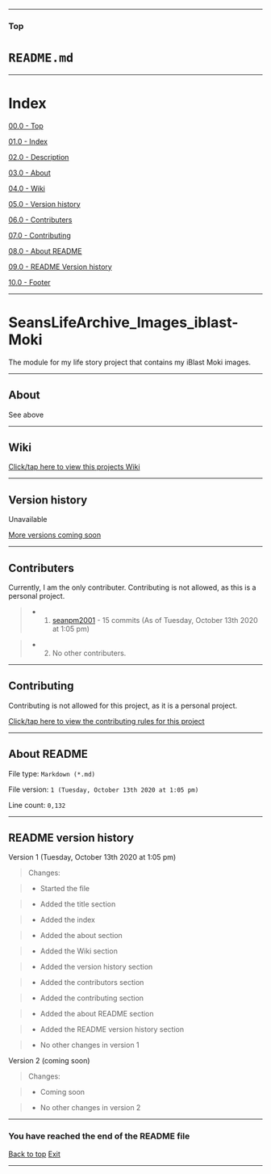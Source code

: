 
***

### Top

# `README.md`

***

# Index

[00.0 - Top](#Top)

[01.0 - Index](#Index)

[02.0 - Description](#SeansLifeArchive_Images_iBlast-Moki)

[03.0 - About](#About)

[04.0 - Wiki](#Wiki)

[05.0 - Version history](#Version-history)

[06.0 - Contributers](#Contributers)

[07.0 - Contributing](#Contributing)

[08.0 - About README](#About-README)

[09.0 - README Version history](#README-version-history)

[10.0 - Footer](#You-have-reached-the-end-of-the-README-file)

***

# SeansLifeArchive_Images_iblast-Moki
 The module for my life story project that contains my iBlast Moki images.

***

## About

See above

***

## Wiki

[Click/tap here to view this projects Wiki](https://github.com/seanpm2001/SeansLifeArchive_Images_iBlast-Moki/wiki)

***

## Version history

Unavailable

[More versions coming soon](https://www.example.com)

***

## Contributers

Currently, I am the only contributer. Contributing is not allowed, as this is a personal project.

> * 1. [seanpm2001](https://github.com/seanpm2001/) - 15 commits (As of Tuesday, October 13th 2020 at 1:05 pm)

> * 2. No other contributers.

***

## Contributing

Contributing is not allowed for this project, as it is a personal project.

[Click/tap here to view the contributing rules for this project](https://github.com/seanpm2001/SeansLifeArchive_Images_iBlast-Moki/blob/master/CONTRIBUTING.md)

***

## About README

File type: `Markdown (*.md)`

File version: `1 (Tuesday, October 13th 2020 at 1:05 pm)`

Line count: `0,132`

***

## README version history

Version 1 (Tuesday, October 13th 2020 at 1:05 pm)

> Changes:

> * Started the file

> * Added the title section

> * Added the index

> * Added the about section

> * Added the Wiki section

> * Added the version history section

> * Added the contributors section

> * Added the contributing section

> * Added the about README section

> * Added the README version history section

> * No other changes in version 1

Version 2 (coming soon)

> Changes:

> * Coming soon

> * No other changes in version 2

***

### You have reached the end of the README file

[Back to top](#Top) [Exit](https://github.com)

***
